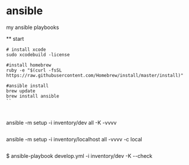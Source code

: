 ansible
=======

my ansible playbooks

** start
```
# install xcode
sudo xcodebuild -license

#install homebrew
ruby -e "$(curl -fsSL https://raw.githubusercontent.com/Homebrew/install/master/install)"

#ansible install
brew update
brew install ansible
``



```
ansible -m setup -i inventory/dev all -K -vvvv
```

```
ansible -m setup -i inventory/localhost all -vvvv -c local
```

```
$ ansible-playbook develop.yml -i inventory/dev -K --check
```
